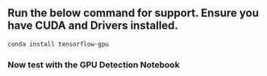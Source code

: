 ## Run the below command for support. Ensure you have CUDA and Drivers installed.
```bash
conda install tensorflow-gpu
```


### Now test with the GPU Detection Notebook
